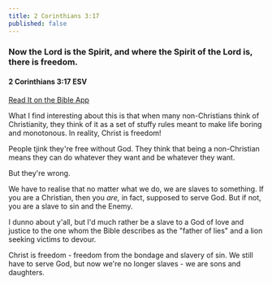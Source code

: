```yaml
---
title: 2 Corinthians 3:17
published: false
---
```


<h3>Now the Lord is the Spirit, and where the
Spirit of the Lord is, there is freedom.</h3>
<h4>2 Corinthians 3:17 ESV</h4>
<a href="https://bible.com/bible/59/2co.3.17.ESV" target="_blank">Read It on the Bible App</a>

<p>What I find interesting about this is that
 when many non-Christians think of Christianity,
 they think of it as a set of stuffy rules meant
 to make life boring and monotonous. In reality,
 Christ is freedom!</p>
<p>People tjink they're free without God. They
 think that being a non-Christian means they can
 do whatever they want and be whatever they want.</p>
<p>But they're wrong.</p>
<p>We have to realise that no matter what we
 do, we are slaves to something. If you are a
 Christian, then you <i>are,</i> in fact, supposed
 to serve God. But if not, you are a slave to
 sin and the Enemy.</p>
<p>I dunno about y'all, but I'd much rather be
 a slave to a God of love and justice to the one
 whom the Bible describes as the "father of lies"
 and a lion seeking victims to devour.</p>
<p>Christ is freedom - freedom from the bondage
 and slavery of sin. We still have to serve God,
 but now we're no longer slaves - we are sons and
 daughters.</p>
